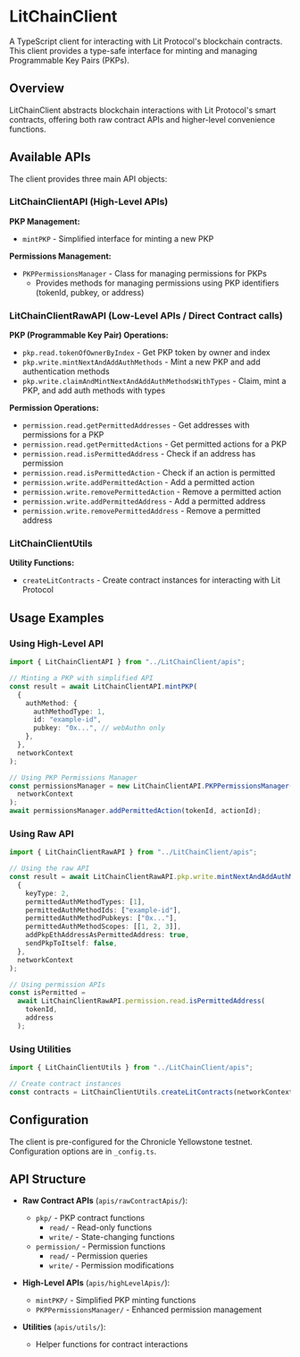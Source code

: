 # LitChainClient

A TypeScript client for interacting with Lit Protocol's blockchain contracts. This client provides a type-safe interface for minting and managing Programmable Key Pairs (PKPs).

## Overview

LitChainClient abstracts blockchain interactions with Lit Protocol's smart contracts, offering both raw contract APIs and higher-level convenience functions.

## Available APIs

The client provides three main API objects:

### LitChainClientAPI (High-Level APIs)

**PKP Management:**

- `mintPKP` - Simplified interface for minting a new PKP

**Permissions Management:**

- `PKPPermissionsManager` - Class for managing permissions for PKPs
  - Provides methods for managing permissions using PKP identifiers (tokenId, pubkey, or address)

### LitChainClientRawAPI (Low-Level APIs / Direct Contract calls)

**PKP (Programmable Key Pair) Operations:**

- `pkp.read.tokenOfOwnerByIndex` - Get PKP token by owner and index
- `pkp.write.mintNextAndAddAuthMethods` - Mint a new PKP and add authentication methods
- `pkp.write.claimAndMintNextAndAddAuthMethodsWithTypes` - Claim, mint a PKP, and add auth methods with types

**Permission Operations:**

- `permission.read.getPermittedAddresses` - Get addresses with permissions for a PKP
- `permission.read.getPermittedActions` - Get permitted actions for a PKP
- `permission.read.isPermittedAddress` - Check if an address has permission
- `permission.read.isPermittedAction` - Check if an action is permitted
- `permission.write.addPermittedAction` - Add a permitted action
- `permission.write.removePermittedAction` - Remove a permitted action
- `permission.write.addPermittedAddress` - Add a permitted address
- `permission.write.removePermittedAddress` - Remove a permitted address

### LitChainClientUtils

**Utility Functions:**

- `createLitContracts` - Create contract instances for interacting with Lit Protocol

## Usage Examples

### Using High-Level API

```typescript
import { LitChainClientAPI } from "../LitChainClient/apis";

// Minting a PKP with simplified API
const result = await LitChainClientAPI.mintPKP(
  {
    authMethod: {
      authMethodType: 1,
      id: "example-id",
      pubkey: "0x...", // webAuthn only
    },
  },
  networkContext
);

// Using PKP Permissions Manager
const permissionsManager = new LitChainClientAPI.PKPPermissionsManager(
  networkContext
);
await permissionsManager.addPermittedAction(tokenId, actionId);
```

### Using Raw API

```typescript
import { LitChainClientRawAPI } from "../LitChainClient/apis";

// Using the raw API
const result = await LitChainClientRawAPI.pkp.write.mintNextAndAddAuthMethods(
  {
    keyType: 2,
    permittedAuthMethodTypes: [1],
    permittedAuthMethodIds: ["example-id"],
    permittedAuthMethodPubkeys: ["0x..."],
    permittedAuthMethodScopes: [[1, 2, 3]],
    addPkpEthAddressAsPermittedAddress: true,
    sendPkpToItself: false,
  },
  networkContext
);

// Using permission APIs
const isPermitted =
  await LitChainClientRawAPI.permission.read.isPermittedAddress(
    tokenId,
    address
  );
```

### Using Utilities

```typescript
import { LitChainClientUtils } from "../LitChainClient/apis";

// Create contract instances
const contracts = LitChainClientUtils.createLitContracts(networkContext);
```

## Configuration

The client is pre-configured for the Chronicle Yellowstone testnet. Configuration options are in `_config.ts`.

## API Structure

- **Raw Contract APIs** (`apis/rawContractApis/`):

  - `pkp/` - PKP contract functions
    - `read/` - Read-only functions
    - `write/` - State-changing functions
  - `permission/` - Permission functions
    - `read/` - Permission queries
    - `write/` - Permission modifications

- **High-Level APIs** (`apis/highLevelApis/`):

  - `mintPKP/` - Simplified PKP minting functions
  - `PKPPermissionsManager/` - Enhanced permission management

- **Utilities** (`apis/utils/`):
  - Helper functions for contract interactions
